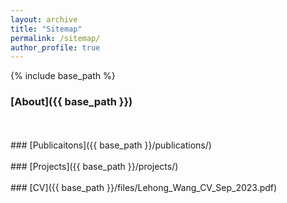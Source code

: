 ```yaml
---
layout: archive
title: "Sitemap"
permalink: /sitemap/
author_profile: true
---
```


{% include base_path %}



### [About]({{ base_path }})
<br/>
<br/>
### [Publicaitons]({{ base_path }}/publications/)
<br/>
<br/>
### [Projects]({{ base_path }}/projects/)
<br/>
<br/>
### [CV]({{ base_path }}/files/Lehong_Wang_CV_Sep_2023.pdf)



<!-- 
A list of all the posts and pages found on the site. For you robots out there is an [XML version]({{ base_path }}/sitemap.xml) available for digesting as well.

<h2>Pages</h2>
{% for post in site.pages %}
  {% include archive-single.html %}
{% endfor %}

<h2>Posts</h2>
{% for post in site.posts %}
  {% include archive-single.html %}
{% endfor %}

{% capture written_label %}'None'{% endcapture %}

{% for collection in site.collections %}
{% unless collection.output == false or collection.label == "posts" %}
  {% capture label %}{{ collection.label }}{% endcapture %}
  {% if label != written_label %}
  <h2>{{ label }}</h2>
  {% capture written_label %}{{ label }}{% endcapture %}
  {% endif %}
{% endunless %}
{% for post in collection.docs %}
  {% unless collection.output == false or collection.label == "posts" %}
  {% include archive-single.html %}
  {% endunless %}
{% endfor %}
{% endfor %}


 -->
